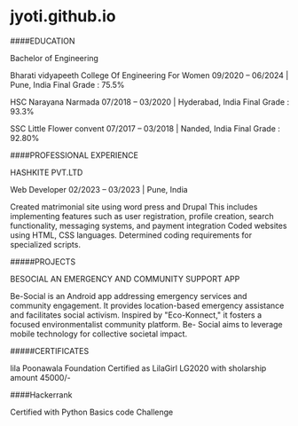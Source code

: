 # jyoti.github.io
####EDUCATION

Bachelor of Engineering

Bharati vidyapeeth College Of Engineering For Women
09/2020 – 06/2024 | Pune, India Final Grade : 75.5%

HSC
Narayana Narmada
07/2018 – 03/2020 | Hyderabad, India Final Grade : 93.3%

SSC
Little Flower convent
07/2017 – 03/2018 | Nanded, India Final Grade : 92.80%


####PROFESSIONAL EXPERIENCE

HASHKITE PVT.LTD

Web Developer
02/2023 – 03/2023 | Pune, India

Created matrimonial site using word press and Drupal
This includes implementing features such as user registration, profile creation, search functionality, messaging systems, and payment integration Coded websites using HTML, CSS languages.
Determined coding requirements for specialized scripts.

#####PROJECTS

BESOCIAL
AN EMERGENCY AND COMMUNITY SUPPORT APP

Be-Social is an Android app addressing emergency services and community engagement. It provides location-based emergency assistance and facilitates social activism. Inspired by "Eco-Konnect," it fosters a focused environmentalist community platform. Be- Social aims to leverage mobile technology for collective societal impact.

#####CERTIFICATES

lila Poonawala Foundation
Certified as LilaGirl LG2020 with sholarship amount 45000/-

####Hackerrank

Certified with Python Basics code Challenge
